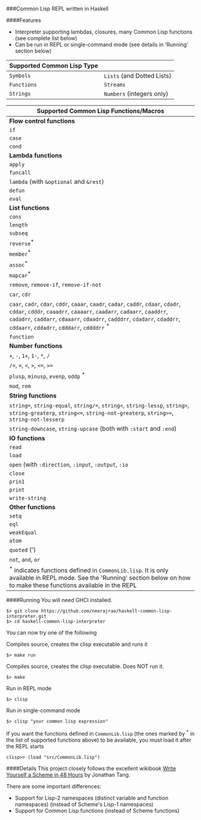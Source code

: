 ###Common Lisp REPL written in Haskell

####Features

* Interpreter supporting lambdas, closures, many Common Lisp functions (see complete list below)
* Can be run in REPL or single-command mode (see details in 'Running' section below)

Supported Common Lisp Type | |
------ | ----
`Symbols` | `Lists` (and Dotted Lists) |
`Functions` | `Streams` |
`Strings` | `Numbers` (integers only)

Supported Common Lisp Functions/Macros |
------ |
**Flow control functions** |
`if` |
`case` |
`cond` |
**Lambda functions** |
`apply` |
`funcall` |
`lambda` (with `&optional` and `&rest`) |
`defun` |
`eval` |
**List functions** |
`cons` |
`length` |
`subseq` |
`reverse`<sup>*</sup> |
`member`<sup>*</sup> |
`assoc`<sup>*</sup> |
`mapcar`<sup>*</sup> |
`remove`, `remove-if`, `remove-if-not` |
`car`, `cdr` |
`caar`, `cadr`, `cdar`, `cddr`, `caaar`, `caadr`, `cadar`, `caddr`, `cdaar`, `cdadr`, `cddar`, `cdddr`, `caaadrr`, `caaaarr`, `caadarr`, `cadaarr`, `caaddrr`, `cadadrr`, `caddarr`, `cdaaarr`, `cdaadrr`, `cadddrr`, `cdadarr`, `cdaddrr`, `cddaarr`, `cddadrr`, `cdddarr`, `cddddrr` <sup>*</sup> |
`function` |
**Number functions** |
`+`, `-`, `1+`, `1-`, `*`, `/` |
`/=`, `=`, `<`, `>`, `<=`, `>=` |
`plusp`, `minusp`, `evenp`, `oddp` <sup>*</sup>|
`mod`, `rem` |
**String functions** |
`string=`, `string-equal`, `string/=`, `string<`, `string-lessp`, `string>`, `string-greaterp`, `string<=`, `string-not-greaterp`, `string>=`, `string-not-lesserp` |
`string-downcase`, `string-upcase` (both with `:start` and `:end`)|
**IO functions** |
`read` |
`load` |
`open` (with `:direction`, `:input`, `:output`, `:io` |
`close` |
`prin1` |
`print` |
`write-string` |
**Other functions** |
`setq` |
`eql` |
`weakEqual` |
`atom` |
`quoted` (') |
`not`, `and`, `or` |
<sup>*</sup> indicates functions defined in `CommonLib.lisp`. It is only available in REPL mode. See the 'Running' section below on how to make these functions available in the REPL |


####Running
You will need GHCI installed.

    $> git clone https://github.com/neerajrao/haskell-common-lisp-interpreter.git
    $> cd haskell-common-lisp-interpreter

You can now try one of the following

Compiles source, creates the clisp executable and runs it

    $> make run


Compiles source, creates the clisp executable. Does NOT run it.

    $> make

Run in REPL mode

    $> clisp

Run in single-command mode

    $> clisp "your common lisp expression"

If you want the functions defined in `CommonLib.lisp` (the ones marked by <sup>*</sup> in the list of supported functions above) to be available, you must load it after the REPL starts

    clisp>> (load "src/CommonLib.lisp")

####Details
This project closely follows the excellent wikibook [Write Yourself a Scheme in 48 Hours](http://en.wikibooks.org/wiki/Write_Yourself_a_Scheme_in_48_Hours) by Jonathan Tang.

There are some important differences:

* Support for Lisp-2 namespaces (distinct variable and function namespaces) (instead of Scheme's Lisp-1 namespaces)
* Support for Common Lisp functions (instead of Scheme functions)

